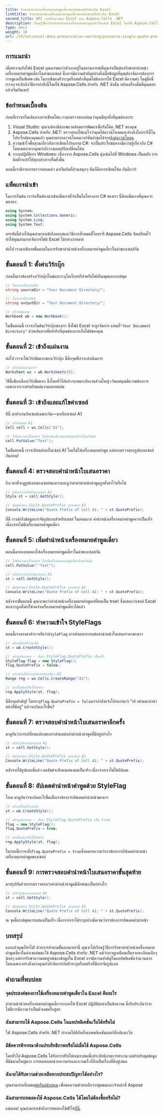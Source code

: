 ```yaml
---
title: รักษาคำนำหน้าเครื่องหมายคำพูดเดี่ยวของค่าเซลล์หรือช่วงใน Excel
linktitle: รักษาคำนำหน้าเครื่องหมายคำพูดเดี่ยวของค่าเซลล์หรือช่วงใน Excel
second_title: API การประมวลผล Excel ของ Aspose.Cells .NET
description: เรียนรู้วิธีการรักษาคำนำหน้าเครื่องหมายคำพูดเดี่ยวในเซลล์ Excel โดยใช้ Aspose.Cells สำหรับ .NET ด้วยบทช่วยสอนทีละขั้นตอนง่ายๆ นี้
type: docs
weight: 10
url: /th/net/excel-data-preservation-warning/preserve-single-quote-prefix-of-cell-value-or-range-in-excel/
---
```

## การแนะนำ

เมื่อทำงานกับไฟล์ Excel คุณอาจพบว่าตัวเองอยู่ในสถานการณ์ที่คุณจำเป็นต้องรักษาคำนำหน้าเครื่องหมายคำพูดเดี่ยวในค่าของเซลล์ ซึ่งอาจมีความสำคัญอย่างยิ่งเมื่อข้อมูลที่คุณต้องจัดการต้องการการดูแลเป็นพิเศษ เช่น ในกรณีของตัวระบุหรือสตริงที่คุณไม่ต้องการให้ Excel ตีความค่า ในคู่มือนี้ เราจะเจาะลึกถึงวิธีการทำสิ่งนี้โดยใช้ Aspose.Cells สำหรับ .NET ดังนั้น หยิบเครื่องดื่มที่คุณชอบแล้วเริ่มกันเลย!

## ข้อกำหนดเบื้องต้น

ก่อนที่เราจะเริ่มเส้นทางการเขียนโค้ด เรามาตรวจสอบก่อนว่าคุณมีทุกสิ่งที่คุณต้องการ:

1. Visual Studio: คุณจะต้องมีสภาพแวดล้อมการพัฒนาเพื่อรันโค้ด .NET ของคุณ
2.  Aspose.Cells สำหรับ .NET: ตรวจสอบให้แน่ใจว่าคุณได้ดาวน์โหลดและอ้างอิงไลบรารีนี้ในโปรเจ็กต์ของคุณแล้ว คุณสามารถดาวน์โหลดเวอร์ชันล่าสุดได้จาก[ลิงค์ดาวน์โหลด](https://releases.aspose.com/cells/net/).
3. ความเข้าใจพื้นฐานเกี่ยวกับการเขียนโปรแกรม C#: จะเป็นประโยชน์หากมีความรู้เกี่ยวกับ C# โดยเฉพาะหากคุณกำลังวางแผนปรับเปลี่ยนโค้ด
4. ระบบปฏิบัติการ Windows: เนื่องจาก Aspose.Cells มุ่งเน้นไปที่ Windows เป็นหลัก การติดตั้งจะทำให้ทุกอย่างราบรื่นยิ่งขึ้น

ตอนนี้เรามีรายการตรวจสอบแล้ว มาเริ่มกันที่ส่วนสนุกๆ นั่นก็คือการเขียนโค้ด กันดีกว่า!

## แพ็คเกจนำเข้า

ในการเริ่มต้น เราจำเป็นต้องนำเข้าแพ็คเกจที่จำเป็นในโครงการ C# ของเรา นี่คือแพ็คเกจที่คุณควรมองหา:

```csharp
using System;
using System.Collections.Generic;
using System.Linq;
using System.Text;
```

บรรทัดนี้ช่วยให้คุณสามารถเข้าถึงคลาสและวิธีการทั้งหมดที่ไลบรารี Aspose.Cells จัดเตรียมไว้ ทำให้คุณสามารถจัดการไฟล์ Excel ได้อย่างง่ายดาย 

ต่อไป เรามาอธิบายขั้นตอนในการรักษาคำนำหน้าเครื่องหมายคำพูดเดี่ยวในค่าของเซลล์กัน

## ขั้นตอนที่ 1: ตั้งค่าเวิร์กบุ๊ก

ก่อนอื่นเราต้องสร้างเวิร์กบุ๊กใหม่และระบุไดเร็กทอรีสำหรับไฟล์อินพุตและเอาต์พุต

```csharp
// ไดเรกทอรีแหล่งที่มา
string sourceDir = "Your Document Directory/";

// ไดเรกทอรีผลลัพธ์
string outputDir = "Your Document Directory/";

// สร้างสมุดงาน
Workbook wb = new Workbook();
```

 ในขั้นตอนนี้ เราจะเริ่มต้นเวิร์กบุ๊กของเรา ซึ่งไฟล์ Excel จะถูกจัดการ แทนที่`"Your Document Directory"` ด้วยเส้นทางที่แท้จริงที่คุณต้องการเก็บไฟล์ของคุณ

## ขั้นตอนที่ 2: เข้าถึงแผ่นงาน

ต่อไป เราจะได้เวิร์กชีตแรกของเวิร์กบุ๊ก นี่คือจุดที่เราจะดำเนินการ

```csharp
// เข้าถึงแผ่นงานแรก
Worksheet ws = wb.Worksheets[0];
```

วิธีนี้เพียงเลือกเวิร์กชีตแรก ซึ่งโดยทั่วไปแล้วจะเหมาะกับงานส่วนใหญ่ เว้นแต่คุณมีความต้องการเฉพาะเจาะจงสำหรับแผ่นงานหลายแผ่น

## ขั้นตอนที่ 3: เข้าถึงและแก้ไขค่าเซลล์

ทีนี้ มาทำงานกับเซลล์เฉพาะกัน—มาเลือกเซลล์ A1 

```csharp
// เข้าถึงเซลล์ A1
Cell cell = ws.Cells["A1"];

// ใส่ข้อความลงในเซลล์ ไม่ต้องมีเครื่องหมายคำพูดเดี่ยวที่จุดเริ่มต้น
cell.PutValue("Text");
```

ในขั้นตอนนี้ เราจะป้อนค่าลงในเซลล์ A1 โดยไม่ใส่เครื่องหมายคำพูด แต่ลองตรวจสอบรูปแบบเซลล์กันก่อน!

## ขั้นตอนที่ 4: ตรวจสอบคำนำหน้าใบเสนอราคา

ถึงเวลาที่จะดูรูปแบบของเซลล์ของเราและดูว่าค่าคำนำหน้าคำพูดถูกตั้งค่าไว้หรือไม่

```csharp
// รูปแบบการเข้าถึงของเซลล์ A1
Style st = cell.GetStyle();

// พิมพ์ค่าของ Style.QuotePrefix ของเซลล์ A1
Console.WriteLine("Quote Prefix of Cell A1: " + st.QuotePrefix);
```

ที่นี่ เราเข้าถึงข้อมูลการจัดรูปแบบสำหรับเซลล์ ในตอนแรก คำนำหน้าเครื่องหมายคำพูดควรเป็นเท็จ เนื่องจากไม่มีเครื่องหมายคำพูดเดี่ยว

## ขั้นตอนที่ 5: เพิ่มคำนำหน้าเครื่องหมายคำพูดเดี่ยว

ตอนนี้มาลองทดลองใส่เครื่องหมายคำพูดเดี่ยวในค่าของเซลล์กัน

```csharp
// ใส่ข้อความลงในเซลล์ โดยมีเครื่องหมายคำพูดเดี่ยวที่จุดเริ่มต้น
cell.PutValue("'Text");

// รูปแบบการเข้าถึงของเซลล์ A1
st = cell.GetStyle();

// พิมพ์ค่าของ Style.QuotePrefix ของเซลล์ A1
Console.WriteLine("Quote Prefix of Cell A1: " + st.QuotePrefix);
```

หลังจากขั้นตอนนี้ คุณจะพบว่าคำนำหน้าเครื่องหมายคำพูดเปลี่ยนเป็น true! ซึ่งแสดงว่าเซลล์ Excel ของเราถูกตั้งค่าให้จดจำเครื่องหมายคำพูดเดี่ยวได้แล้ว

## ขั้นตอนที่ 6: ทำความเข้าใจ StyleFlags

 ตอนนี้เราลองมาสำรวจกันว่า`StyleFlag` อาจส่งผลกระทบต่อคำนำหน้าใบเสนอราคาของเรา

```csharp
// สร้างสไตล์ที่ว่างเปล่า
st = wb.CreateStyle();

// สร้างรูปแบบธง - ตั้งค่า StyleFlag.QuotePrefix เป็นเท็จ
StyleFlag flag = new StyleFlag();
flag.QuotePrefix = false;

// สร้างช่วงที่ประกอบด้วยเซลล์เดียว A1
Range rng = ws.Cells.CreateRange("A1");

// นำสไตล์มาปรับใช้กับช่วง
rng.ApplyStyle(st, flag);
```

 นี่คือจุดสำคัญ! โดยระบุ`flag.QuotePrefix = false`เรากำลังแจ้งโปรแกรมว่า “เฮ้ อย่าแตะคำนำหน้าที่มีอยู่” แล้วจะเกิดอะไรขึ้น?

## ขั้นตอนที่ 7: ตรวจสอบคำนำหน้าใบเสนอราคาอีกครั้ง

มาดูกันว่าการเปลี่ยนแปลงของเราส่งผลต่อคำนำหน้าคำพูดที่มีอยู่อย่างไร

```csharp
// เข้าถึงรูปแบบของเซลล์ A1
st = cell.GetStyle();

// พิมพ์ค่าของ Style.QuotePrefix ของเซลล์ A1
Console.WriteLine("Quote Prefix of Cell A1: " + st.QuotePrefix);
```

หลังจากใช้รูปแบบนี้แล้ว ผลลัพธ์จะยังคงแสดงผลเป็นจริง เนื่องจากเราไม่ได้อัปเดต

## ขั้นตอนที่ 8: อัปเดตคำนำหน้าคำพูดด้วย StyleFlag

โอเค มาดูกันว่าจะเกิดอะไรขึ้นเมื่อเราต้องการอัพเดตคำนำหน้าของเรา

```csharp
// สร้างสไตล์ที่ว่างเปล่า
st = wb.CreateStyle();

// สร้างรูปแบบธง - ตั้งค่า StyleFlag.QuotePrefix เป็น true
flag = new StyleFlag();
flag.QuotePrefix = true;

// นำสไตล์มาปรับใช้กับช่วง
rng.ApplyStyle(st, flag);
```

 ในรอบนี้เราจะตั้ง`flag.QuotePrefix = true`ซึ่งหมายความว่าเราต้องการอัปเดตคำนำหน้าเครื่องหมายคำพูดของเซลล์

## ขั้นตอนที่ 9: การตรวจสอบคำนำหน้าใบเสนอราคาขั้นสุดท้าย

มาสรุปกันด้วยการตรวจสอบว่าคำนำหน้าคำพูดมีลักษณะเป็นอย่างไร:

```csharp
// เข้าถึงรูปแบบของเซลล์ A1
st = cell.GetStyle();

// พิมพ์ค่าของ Style.QuotePrefix ของเซลล์ A1
Console.WriteLine("Quote Prefix of Cell A1: " + st.QuotePrefix);
```

ณ จุดนี้เอาต์พุตควรแสดงเป็นเท็จ เนื่องจากเราได้ระบุอย่างชัดเจนว่าเราต้องการอัพเดตคำนำหน้า

## บทสรุป

และแล้วคุณก็ทำได้! ด้วยการทำตามขั้นตอนเหล่านี้ คุณจะได้เรียนรู้วิธีการรักษาคำนำหน้าเครื่องหมายคำพูดเดี่ยวในค่าเซลล์ขณะใช้ Aspose.Cells สำหรับ .NET แม้ว่าอาจดูเหมือนเป็นรายละเอียดเล็กๆ น้อยๆ แต่การรักษาความสมบูรณ์ของข้อมูลใน Excel อาจมีความสำคัญในแอปพลิเคชันจำนวนมาก โดยเฉพาะอย่างยิ่งหากคุณกำลังจัดการกับตัวระบุหรือสตริงที่มีการจัดรูปแบบ 

## คำถามที่พบบ่อย

### จุดประสงค์ของการใช้เครื่องหมายคำพูดเดี่ยวใน Excel คืออะไร  
คำนำหน้าด้วยเครื่องหมายคำพูดเดี่ยวจะบอกให้ Excel ปฏิบัติต่อค่าเป็นข้อความ ซึ่งรับประกันว่าจะไม่มีการตีความว่าเป็นตัวเลขหรือสูตร

### ฉันสามารถใช้ Aspose.Cells ในแอปพลิเคชั่นเว็บได้หรือไม่  
ใช่! Aspose.Cells สำหรับ .NET ทำงานได้ดีกับทั้งแอพพลิเคชันเดสก์ท็อปและเว็บ

### มีข้อควรพิจารณาด้านประสิทธิภาพหรือไม่เมื่อใช้ Aspose.Cells  
โดยทั่วไป Aspose.Cells ได้รับการปรับให้เหมาะสมเพื่อประสิทธิภาพการทำงาน แต่สำหรับชุดข้อมูลที่มีขนาดใหญ่มาก การทดสอบหน่วยความจำและความเร็วก็ถือเป็นเรื่องที่ดีอยู่เสมอ

### ฉันจะได้รับความช่วยเหลือหากประสบปัญหาได้อย่างไร?  
 คุณสามารถเยี่ยมชม[ฟอรั่มสนับสนุน](https://forum.aspose.com/c/cells/9) เพื่อขอความช่วยเหลือจากชุมชนและเจ้าหน้าที่ Aspose

### ฉันสามารถทดลองใช้ Aspose.Cells ได้โดยไม่ต้องซื้อหรือไม่?  
 แน่นอน! คุณสามารถเข้าถึงการทดลองใช้ฟรีได้[ที่นี่](https://releases.aspose.com/).